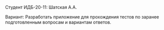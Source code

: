 Студент ИДБ-20-11: Шатская А.А.

Вариант: Разработать приложение для прохождения тестов по заранее подготовленным вопросам и вариантам ответов. 
